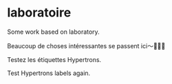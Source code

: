 # laboratoire

Some work based on laboratory.

Beaucoup de choses intéressantes se passent ici～🎉🎉🎉

Testez les étiquettes Hypertrons.

Test Hypertrons labels again.
